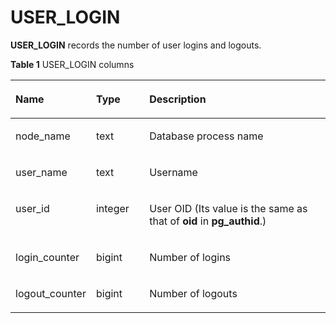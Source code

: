 # USER\_LOGIN<a name="EN-US_TOPIC_0245374827"></a>

**USER\_LOGIN**  records the number of user logins and logouts.

**Table  1**  USER\_LOGIN columns

<a name="en-us_topic_0237122723_table894075612200"></a>
<table><thead align="left"><tr id="en-us_topic_0237122723_row318125719205"><th class="cellrowborder" valign="top" width="25.14%" id="mcps1.2.4.1.1"><p id="en-us_topic_0237122723_p41918573202"><a name="en-us_topic_0237122723_p41918573202"></a><a name="en-us_topic_0237122723_p41918573202"></a><strong id="b116945227523"><a name="b116945227523"></a><a name="b116945227523"></a>Name</strong></p>
</th>
<th class="cellrowborder" valign="top" width="16.950000000000003%" id="mcps1.2.4.1.2"><p id="en-us_topic_0237122723_p9191757162019"><a name="en-us_topic_0237122723_p9191757162019"></a><a name="en-us_topic_0237122723_p9191757162019"></a><strong id="b0412142315521"><a name="b0412142315521"></a><a name="b0412142315521"></a>Type</strong></p>
</th>
<th class="cellrowborder" valign="top" width="57.91%" id="mcps1.2.4.1.3"><p id="en-us_topic_0237122723_p111965792016"><a name="en-us_topic_0237122723_p111965792016"></a><a name="en-us_topic_0237122723_p111965792016"></a><strong id="b118092495212"><a name="b118092495212"></a><a name="b118092495212"></a>Description</strong></p>
</th>
</tr>
</thead>
<tbody><tr id="en-us_topic_0237122723_row11191457172019"><td class="cellrowborder" valign="top" width="25.14%" headers="mcps1.2.4.1.1 "><p id="en-us_topic_0237122723_p119145722010"><a name="en-us_topic_0237122723_p119145722010"></a><a name="en-us_topic_0237122723_p119145722010"></a>node_name</p>
</td>
<td class="cellrowborder" valign="top" width="16.950000000000003%" headers="mcps1.2.4.1.2 "><p id="en-us_topic_0237122723_p1119135717202"><a name="en-us_topic_0237122723_p1119135717202"></a><a name="en-us_topic_0237122723_p1119135717202"></a>text</p>
</td>
<td class="cellrowborder" valign="top" width="57.91%" headers="mcps1.2.4.1.3 "><p id="en-us_topic_0237122723_p121965718209"><a name="en-us_topic_0237122723_p121965718209"></a><a name="en-us_topic_0237122723_p121965718209"></a>Database process name</p>
</td>
</tr>
<tr id="en-us_topic_0237122723_row1419105717205"><td class="cellrowborder" valign="top" width="25.14%" headers="mcps1.2.4.1.1 "><p id="en-us_topic_0237122723_p420135713203"><a name="en-us_topic_0237122723_p420135713203"></a><a name="en-us_topic_0237122723_p420135713203"></a>user_name</p>
</td>
<td class="cellrowborder" valign="top" width="16.950000000000003%" headers="mcps1.2.4.1.2 "><p id="en-us_topic_0237122723_p6203573205"><a name="en-us_topic_0237122723_p6203573205"></a><a name="en-us_topic_0237122723_p6203573205"></a>text</p>
</td>
<td class="cellrowborder" valign="top" width="57.91%" headers="mcps1.2.4.1.3 "><p id="en-us_topic_0237122723_p42014574204"><a name="en-us_topic_0237122723_p42014574204"></a><a name="en-us_topic_0237122723_p42014574204"></a>Username</p>
</td>
</tr>
<tr id="en-us_topic_0237122723_row42015717207"><td class="cellrowborder" valign="top" width="25.14%" headers="mcps1.2.4.1.1 "><p id="en-us_topic_0237122723_p620175722020"><a name="en-us_topic_0237122723_p620175722020"></a><a name="en-us_topic_0237122723_p620175722020"></a>user_id</p>
</td>
<td class="cellrowborder" valign="top" width="16.950000000000003%" headers="mcps1.2.4.1.2 "><p id="en-us_topic_0237122723_p52065717207"><a name="en-us_topic_0237122723_p52065717207"></a><a name="en-us_topic_0237122723_p52065717207"></a>integer</p>
</td>
<td class="cellrowborder" valign="top" width="57.91%" headers="mcps1.2.4.1.3 "><p id="en-us_topic_0237122723_p12201575206"><a name="en-us_topic_0237122723_p12201575206"></a><a name="en-us_topic_0237122723_p12201575206"></a>User OID (Its value is the same as that of <strong id="b1071915264520"><a name="b1071915264520"></a><a name="b1071915264520"></a>oid</strong> in <strong id="b16720162615521"><a name="b16720162615521"></a><a name="b16720162615521"></a>pg_authid</strong>.)</p>
</td>
</tr>
<tr id="en-us_topic_0237122723_row172055762012"><td class="cellrowborder" valign="top" width="25.14%" headers="mcps1.2.4.1.1 "><p id="en-us_topic_0237122723_p1320195792018"><a name="en-us_topic_0237122723_p1320195792018"></a><a name="en-us_topic_0237122723_p1320195792018"></a>login_counter</p>
</td>
<td class="cellrowborder" valign="top" width="16.950000000000003%" headers="mcps1.2.4.1.2 "><p id="en-us_topic_0237122723_p102085772011"><a name="en-us_topic_0237122723_p102085772011"></a><a name="en-us_topic_0237122723_p102085772011"></a>bigint</p>
</td>
<td class="cellrowborder" valign="top" width="57.91%" headers="mcps1.2.4.1.3 "><p id="en-us_topic_0237122723_p1620175719204"><a name="en-us_topic_0237122723_p1620175719204"></a><a name="en-us_topic_0237122723_p1620175719204"></a>Number of logins</p>
</td>
</tr>
<tr id="en-us_topic_0237122723_row102165752012"><td class="cellrowborder" valign="top" width="25.14%" headers="mcps1.2.4.1.1 "><p id="en-us_topic_0237122723_p221657102013"><a name="en-us_topic_0237122723_p221657102013"></a><a name="en-us_topic_0237122723_p221657102013"></a>logout_counter</p>
</td>
<td class="cellrowborder" valign="top" width="16.950000000000003%" headers="mcps1.2.4.1.2 "><p id="en-us_topic_0237122723_p122175772014"><a name="en-us_topic_0237122723_p122175772014"></a><a name="en-us_topic_0237122723_p122175772014"></a>bigint</p>
</td>
<td class="cellrowborder" valign="top" width="57.91%" headers="mcps1.2.4.1.3 "><p id="en-us_topic_0237122723_p6211757122015"><a name="en-us_topic_0237122723_p6211757122015"></a><a name="en-us_topic_0237122723_p6211757122015"></a>Number of logouts</p>
</td>
</tr>
</tbody>
</table>

